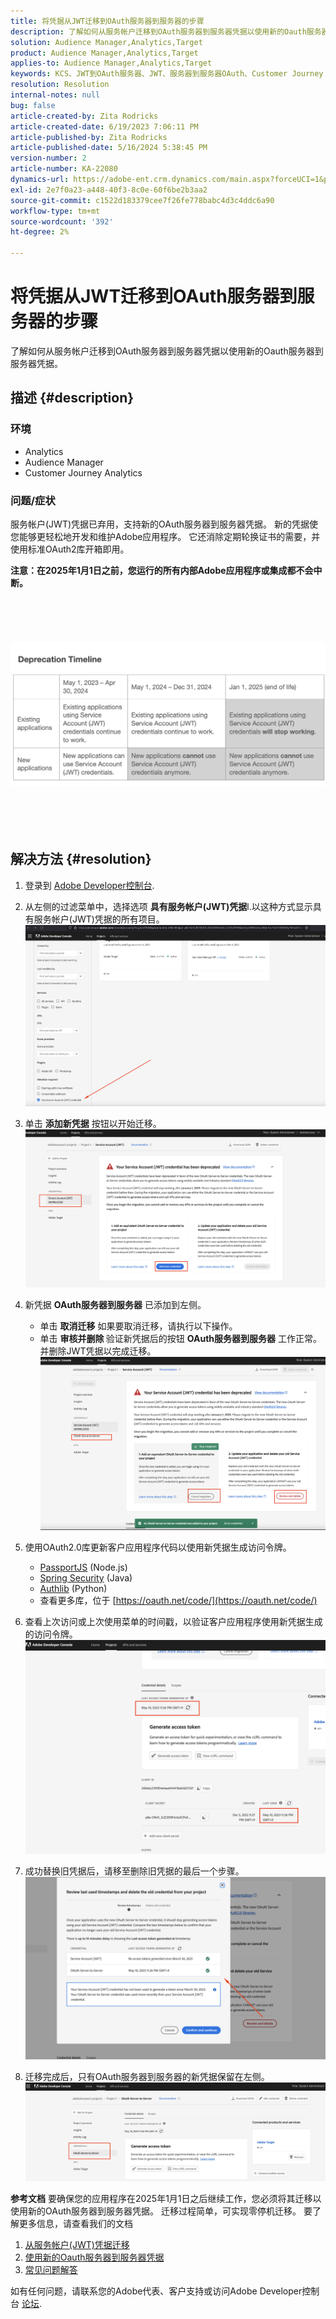 ```yaml
---
title: 将凭据从JWT迁移到OAuth服务器到服务器的步骤
description: 了解如何从服务帐户迁移到OAuth服务器到服务器凭据以使用新的Oauth服务器到服务器凭据。
solution: Audience Manager,Analytics,Target
product: Audience Manager,Analytics,Target
applies-to: Audience Manager,Analytics,Target
keywords: KCS、JWT到OAuth服务器、JWT、服务器到服务器OAuth、Customer Journey Analytics、迁移凭据
resolution: Resolution
internal-notes: null
bug: false
article-created-by: Zita Rodricks
article-created-date: 6/19/2023 7:06:11 PM
article-published-by: Zita Rodricks
article-published-date: 5/16/2024 5:38:45 PM
version-number: 2
article-number: KA-22080
dynamics-url: https://adobe-ent.crm.dynamics.com/main.aspx?forceUCI=1&pagetype=entityrecord&etn=knowledgearticle&id=f3a63955-d40e-ee11-8f6d-6045bd006b3d
exl-id: 2e7f0a23-a448-40f3-8c0e-60f6be2b3aa2
source-git-commit: c1522d183379cee7f26fe778babc4d3c4ddc6a90
workflow-type: tm+mt
source-wordcount: '392'
ht-degree: 2%

---
```


# 将凭据从JWT迁移到OAuth服务器到服务器的步骤


了解如何从服务帐户迁移到OAuth服务器到服务器凭据以使用新的Oauth服务器到服务器凭据。

## 描述 {#description}


### 环境

- Analytics
- Audience Manager
- Customer Journey Analytics


### 问题/症状

服务帐户(JWT)凭据已弃用，支持新的OAuth服务器到服务器凭据。 新的凭据使您能够更轻松地开发和维护Adobe应用程序。 它还消除定期轮换证书的需要，并使用标准OAuth2库开箱即用。 

<b>注意：在2025年1月1日之前，您运行的所有内部Adobe应用程序或集成都不会中断。</b>
<br><br> <br><br> <br><br><b>![](assets/___f5a63955-d40e-ee11-8f6d-6045bd006b3d___.png)</b><br><br> <br><br> <br>

## 解决方法 {#resolution}


1. 登录到 [Adobe Developer控制台](https://developer.adobe.com/console).
2. 从左侧的过滤菜单中，选择选项 <b>具有服务帐户(JWT)凭据</b>l.以这种方式显示具有服务帐户(JWT)凭据的所有项目。![](assets/bff4d24d-8b21-ee11-9cbe-6045bd006a22.png)
3. 单击 <b>添加新凭据</b> 按钮以开始迁移。![](assets/500ae166-8b21-ee11-9cbe-6045bd006a22.png)
4. 新凭据 <b>OAuth服务器到服务器</b> 已添加到左侧。
   - 单击 <b>取消迁移</b> 如果要取消迁移，请执行以下操作。
   - 单击 <b>审核并删除 </b>验证新凭据后的按钮 <b>OAuth服务器到服务器</b> 工作正常。 并删除JWT凭据以完成迁移。![](assets/bd94377a-8b21-ee11-9cbe-6045bd006a22.png)
5. 使用OAuth2.0库更新客户应用程序代码以使用新凭据生成访问令牌。

   - [PassportJS](https://github.com/jaredhanson/passport) (Node.js)
   - [Spring Security](https://spring.io/projects/spring-security) (Java)
   - [Authlib](https://github.com/lepture/authlib) (Python)
   - 查看更多库，位于 [https://oauth.net/code/](https://oauth.net/code/)
6. 查看上次访问或上次使用菜单的时间戳，以验证客户应用程序使用新凭据生成的访问令牌。![](assets/2379358d-8b21-ee11-9cbe-6045bd006a22.png)
7. 成功替换旧凭据后，请移至删除旧凭据的最后一个步骤。![](assets/86be29a0-8b21-ee11-9cbe-6045bd006a22.png)
8. 迁移完成后，只有OAuth服务器到服务器的新凭据保留在左侧。![](assets/4bfaa6af-8b21-ee11-9cbe-6045bd006a22.png)


<b>参考文档</b>
要确保您的应用程序在2025年1月1日之后继续工作，您必须将其迁移以使用新的OAuth服务器到服务器凭据。
迁移过程简单，可实现零停机迁移。 要了解更多信息，请查看我们的文档



1. [从服务帐户(JWT)凭据迁移](https://nam04.safelinks.protection.outlook.com/?url=https%3A%2F%2Fpostoffice.adobe.com%2Fpo-server%2Flink%2Fredirect%3Ftarget%3DeyJhbGciOiJIUzUxMiJ9.eyJ0ZW1wbGF0ZSI6ImJsZXRoZXJfbm90aWNlX29hdXRoX3NlcnZlcl90b19zZXJ2ZXIiLCJlbWFpbEFkZHJlc3MiOiJndXd1K3NvbmVAYWRvYmV0ZXN0LmNvbSIsInJlcXVlc3RJZCI6IjM0ZjIyNTMwLThjMzEtNDlkNC1iZjEyLThlZGIyY2E0ODdhOCIsImxpbmsiOiJodHRwczovL3d3dy5hZG9iZS5jb20vZ28vZGV2c19zMnNfbWlncmF0aW9uX2d1aWRlIiwibGFiZWwiOiI5IiwibG9jYWxlIjoiZW5fVVMifQ.Pr8LjAW5wq_tEqCQLs4Y2fwJSTW_Z2FH0CIVInolEKvySfPDiF7vl8Hg4S9ne_V6a74oLfCVzc99EE9K4XUoBQ&amp;amp;data=05%7C01%7Cguwu%40adobe.com%7C3b1b2261ea264d45d9df08db4ce8a7de%7Cfa7b1b5a7b34438794aed2c178decee1%7C0%7C0%7C638188334359675040%7CUnknown%7CTWFpbGZsb3d8eyJWIjoiMC4wLjAwMDAiLCJQIjoiV2luMzIiLCJBTiI6Ik1haWwiLCJXVCI6Mn0%3D%7C3000%7C%7C%7C&amp;amp;sdata=dd8x%2FoDHh0QUi3xboxa78uA54JXEaVq5qYkP8zkvymk%3D&amp;amp;reserved=0)
2. [使用新的Oauth服务器到服务器凭据](https://nam04.safelinks.protection.outlook.com/?url=https%3A%2F%2Fpostoffice.adobe.com%2Fpo-server%2Flink%2Fredirect%3Ftarget%3DeyJhbGciOiJIUzUxMiJ9.eyJ0ZW1wbGF0ZSI6ImJsZXRoZXJfbm90aWNlX29hdXRoX3NlcnZlcl90b19zZXJ2ZXIiLCJlbWFpbEFkZHJlc3MiOiJndXd1K3NvbmVAYWRvYmV0ZXN0LmNvbSIsInJlcXVlc3RJZCI6IjM0ZjIyNTMwLThjMzEtNDlkNC1iZjEyLThlZGIyY2E0ODdhOCIsImxpbmsiOiJodHRwczovL3d3dy5hZG9iZS5jb20vZ28vZGV2c19zMnNfY3JlZGVudGlhbF9vdmVydmlldyIsImxhYmVsIjoiMTAiLCJsb2NhbGUiOiJlbl9VUyJ9.c-c4--RAgDvS0l-WI5yIuYBIbzL7OeWXepCCfSzR1AkdVnrTZmWmm7jYmu11JqHZ_UBPANJqYEzEZrtydXY0YQ&amp;amp;data=05%7C01%7Cguwu%40adobe.com%7C3b1b2261ea264d45d9df08db4ce8a7de%7Cfa7b1b5a7b34438794aed2c178decee1%7C0%7C0%7C638188334359675040%7CUnknown%7CTWFpbGZsb3d8eyJWIjoiMC4wLjAwMDAiLCJQIjoiV2luMzIiLCJBTiI6Ik1haWwiLCJXVCI6Mn0%3D%7C3000%7C%7C%7C&amp;amp;sdata=YwiTIXMxPv9MhhEhVR3sv0g%2Bqi4NP8OERnJxE9C65I0%3D&amp;amp;reserved=0)
3. [常见问题解答](https://nam04.safelinks.protection.outlook.com/?url=https%3A%2F%2Fpostoffice.adobe.com%2Fpo-server%2Flink%2Fredirect%3Ftarget%3DeyJhbGciOiJIUzUxMiJ9.eyJ0ZW1wbGF0ZSI6ImJsZXRoZXJfbm90aWNlX29hdXRoX3NlcnZlcl90b19zZXJ2ZXIiLCJlbWFpbEFkZHJlc3MiOiJndXd1K3NvbmVAYWRvYmV0ZXN0LmNvbSIsInJlcXVlc3RJZCI6IjM0ZjIyNTMwLThjMzEtNDlkNC1iZjEyLThlZGIyY2E0ODdhOCIsImxpbmsiOiJodHRwczovL3d3dy5hZG9iZS5jb20vZ28vZGV2c19zMnNfbWlncmF0aW9uX2d1aWRlX2ZhcSIsImxhYmVsIjoiMTEiLCJsb2NhbGUiOiJlbl9VUyJ9.8IlQUL_WbLKsMUDG4VHvqnwqI0l6TzEXSN0I_R_dXCswvDQpusEgm5LstaLYWzPy0crhk_ShRbmjZvMVS5t1Mg&amp;amp;data=05%7C01%7Cguwu%40adobe.com%7C3b1b2261ea264d45d9df08db4ce8a7de%7Cfa7b1b5a7b34438794aed2c178decee1%7C0%7C0%7C638188334359675040%7CUnknown%7CTWFpbGZsb3d8eyJWIjoiMC4wLjAwMDAiLCJQIjoiV2luMzIiLCJBTiI6Ik1haWwiLCJXVCI6Mn0%3D%7C3000%7C%7C%7C&amp;amp;sdata=n4WBY0gemPujdOZRaTMICsePuQJsuh9STbkgEsvyai8%3D&amp;amp;reserved=0)


如有任何问题，请联系您的Adobe代表、客户支持或访问Adobe Developer控制台 [论坛](https://nam04.safelinks.protection.outlook.com/?url=https%3A%2F%2Fpostoffice.adobe.com%2Fpo-server%2Flink%2Fredirect%3Ftarget%3DeyJhbGciOiJIUzUxMiJ9.eyJ0ZW1wbGF0ZSI6ImJsZXRoZXJfbm90aWNlX29hdXRoX3NlcnZlcl90b19zZXJ2ZXIiLCJlbWFpbEFkZHJlc3MiOiJndXd1K3NvbmVAYWRvYmV0ZXN0LmNvbSIsInJlcXVlc3RJZCI6IjM0ZjIyNTMwLThjMzEtNDlkNC1iZjEyLThlZGIyY2E0ODdhOCIsImxpbmsiOiJodHRwczovL2V4cGVyaWVuY2VsZWFndWVjb21tdW5pdGllcy5hZG9iZS5jb20vdDUvYWRvYmUtZGV2ZWxvcGVyLWNvbnNvbGUvY3QtcC9hZG9iZS1pby1jb25zb2xlIiwibGFiZWwiOiIxMiIsImxvY2FsZSI6ImVuX1VTIn0.P8FY77-eRzVSjnf09no_Hn5owFmpREoMVLK5OSTU6WWBApUGuQH0fokMAu1R0L-uTQlCovlnIGYD7NRoqMFD8g&amp;amp;data=05%7C01%7Cguwu%40adobe.com%7C3b1b2261ea264d45d9df08db4ce8a7de%7Cfa7b1b5a7b34438794aed2c178decee1%7C0%7C0%7C638188334359675040%7CUnknown%7CTWFpbGZsb3d8eyJWIjoiMC4wLjAwMDAiLCJQIjoiV2luMzIiLCJBTiI6Ik1haWwiLCJXVCI6Mn0%3D%7C3000%7C%7C%7C&amp;amp;sdata=%2FhbICP9PCZsfsNDrBYaGlEb%2FREbBJMjNZeWPzoOPJsk%3D&amp;amp;reserved=0).
